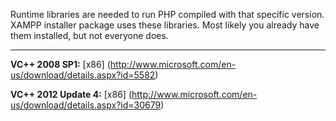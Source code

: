 Runtime libraries are needed to run PHP compiled with that specific version. XAMPP installer package uses these libraries. Most likely you already have them installed, but not everyone does.

***

**VC++ 2008 SP1:** [x86] (http://www.microsoft.com/en-us/download/details.aspx?id=5582)

**VC++ 2012 Update 4:** [x86] (http://www.microsoft.com/en-us/download/details.aspx?id=30679)